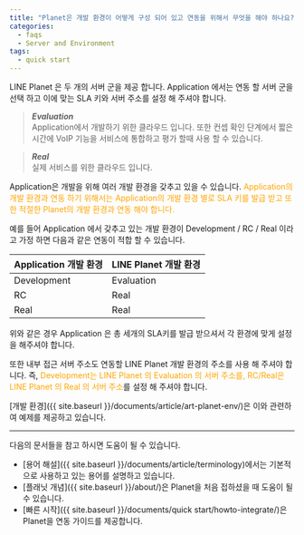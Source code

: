 ```yaml
---
title: "Planet은 개발 환경이 어떻게 구성 되어 있고 연동을 위해서 무엇을 해야 하나요?"
categories:
  - faqs
  - Server and Environment
tags:
  - quick start
---
```


LINE Planet 은 두 개의 서버 군을 제공 합니다. Application 에서는 연동 할 서버 군을 선택 하고 이에 맞는 SLA 키와 서버 주소를 설정 해 주셔야 합니다.

> ***Evaluation***<br>
> Application에서 개발하기 위한 클라우드 입니다. 또한 컨셉 확인 단계에서 짧은 시간에 VoIP 기능을 서비스에 통합하고 평가 할때 사용 할 수 있습니다.

> ***Real***<br>
>  실제 서비스를 위한 클라우드 입니다.



Application은 개발을 위해 여러 개발 환경을 갖추고 있을 수 있습니다.
<span style="color:orange">
Application의 개발 환경과 연동 하기 위해서는 Application의 개발 환경 별로 SLA 키를 발급 받고 또한 적절한 Planet의 개발 환경과 연동 해야 합니다.
</span>

예를 들어 Application 에서 갖추고 있는 개발 환경이 Development / RC / Real 이라고 가정 하면 다음과 같은 연동이 적합 할 수 있습니다.

| Application 개발 환경	| LINE Planet 개발 환경|
| --- | --- |
| Development |	Evaluation |
| RC |	Real |
| Real | Real |


위와 같은 경우 Application 은 총 세개의 SLA키를 발급 받으셔서 각 환경에 맞게 설정을 해주셔야 합니다.

또한 내부 접근 서버 주소도 연동할 LINE Planet 개발 환경의 주소를 사용 해 주셔야 합니다. 
즉, <span style="color:orange"> Development는 LINE Planet 의 Evaluation 의 서버 주소를, RC/Real은 LINE Planet 의 Real 의 서버 주소</span>를 설정 해 주셔야 합니다.

[개발 환경]({{ site.baseurl }}/documents/article/art-planet-env/)은 이와 관련하여 예제를 제공하고 있습니다.

----

다음의 문서들을 참고 하시면 도움이 될 수 있습니다.
* [용어 해설]({{ site.baseurl }}/documents/article/terminology)에서는 기본적으로 사용하고 있는 용어를 설명하고 있습니다.
* [플래닛 개념]({{ site.baseurl }}/about/)은 Planet을 처음 접하셨을 때 도움이 될 수 있습니다.
* [빠른 시작]({{ site.baseurl }}/documents/quick start/howto-integrate/)은 Planet을 연동 가이드를 제공합니다.




